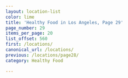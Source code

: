 ```yaml
---
layout: location-list
color: lime
title: 'Healthy Food in Los Angeles, Page 29'
page_number: 29
items_per_page: 20
list_offset: 560
first: /locations/
canonical_url: /locations/
previous: /locations/page28/
category: Healthy Food

---
```

